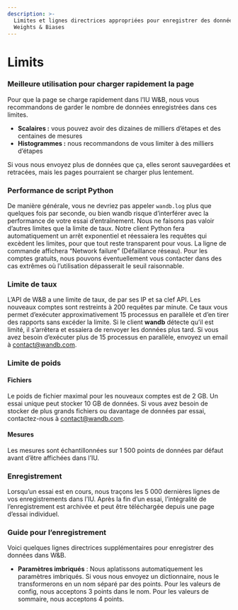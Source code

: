 ```yaml
---
description: >-
  Limites et lignes directrices appropriées pour enregistrer des données dans
  Weights & Biases
---
```


# Limits

### **Meilleure utilisation pour charger rapidement la page**

Pour que la page se charge rapidement dans l’IU W&B, nous vous recommandons de garder le nombre de données enregistrées dans ces limites.

* **Scalaires :** vous pouvez avoir des dizaines de milliers d’étapes et des centaines de mesures
* **Histogrammes :** nous recommandons de vous limiter à des milliers d’étapes

Si vous nous envoyez plus de données que ça, elles seront sauvegardées et retracées, mais les pages pourraient se charger plus lentement.

### **Performance de script Python**

De manière générale, vous ne devriez pas appeler `wandb.log` plus que quelques fois par seconde, ou bien wandb risque d’interférer avec la performance de votre essai d’entraînement. Nous ne faisons pas valoir d’autres limites que la limite de taux. Notre client Python fera automatiquement un arrêt exponentiel et réessaiera les requêtes qui excèdent les limites, pour que tout reste transparent pour vous. La ligne de commande affichera “Network failure” \(Défaillance réseau\). Pour les comptes gratuits, nous pouvons éventuellement vous contacter dans des cas extrêmes où l’utilisation dépasserait le seuil raisonnable.

###  **Limite de taux**

 L’API de W&B a une limite de taux, de par ses IP et sa clef API. Les nouveaux comptes sont restreints à 200 requêtes par minute. Ce taux vous permet d’exécuter approximativement 15 processus en parallèle et d’en tirer des rapports sans excéder la limite. Si le client **wandb** détecte qu’il est limité, il s’arrêtera et essaiera de renvoyer les données plus tard. Si vous avez besoin d’exécuter plus de 15 processus en parallèle, envoyez un email à [contact@wandb.com](mailto:contact@wandb.com).

###  **Limite de poids**

####  Fichiers

 Le poids de fichier maximal pour les nouveaux comptes est de 2 GB. Un essai unique peut stocker 10 GB de données. Si vous avez besoin de stocker de plus grands fichiers ou davantage de données par essai, contactez-nous à [contact@wandb.com](mailto:contact@wandb.com).

#### Mesures

Les mesures sont échantillonnées sur 1 500 points de données par défaut avant d’être affichées dans l’IU.

### Enregistrement

Lorsqu’un essai est en cours, nous traçons les 5 000 dernières lignes de vos enregistrements dans l’IU. Après la fin d’un essai, l’intégralité de l’enregistrement est archivée et peut être téléchargée depuis une page d’essai individuel.

### **Guide pour l’enregistrement**

Voici quelques lignes directrices supplémentaires pour enregistrer des données dans W&B.

* **Paramètres imbriqués** : Nous aplatissons automatiquement les paramètres imbriqués. Si vous nous envoyez un dictionnaire, nous le transformerons en un nom séparé par des points. Pour les valeurs de config, nous acceptons 3 points dans le nom. Pour les valeurs de sommaire, nous acceptons 4 points.

